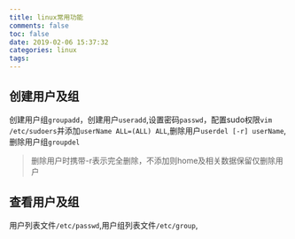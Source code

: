 ```yaml
---
title: linux常用功能
comments: false
toc: false
date: 2019-02-06 15:37:32
categories: linux
tags:
---
```


## 创建用户及组
创建用户组`groupadd`，创建用户`useradd`,设置密码`passwd`，配置sudo权限`vim /etc/sudoers`并添加`userName ALL=(ALL) ALL`,删除用户`userdel [-r] userName`,删除用户组`groupdel`
> 删除用户时携带-r表示完全删除，不添加则home及相关数据保留仅删除用户

## 查看用户及组
用户列表文件`/etc/passwd`,用户组列表文件`/etc/group`,
